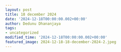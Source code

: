```yaml
---
layout: post
title: 18 december 2024
date: '2024-12-18T00:00:00.002+00:00'
author: Dedunu Dhananjaya
tags:
- uncategorized
modified_time: '2024-12-18T00:00:00.002+00:00'
featured_image: 2024-12-18-18-december-2024-2.jpeg
---
```


